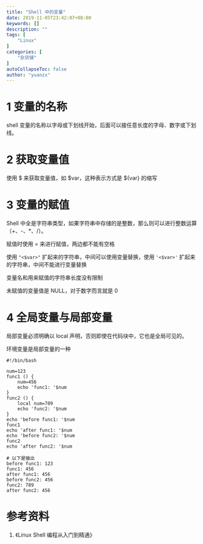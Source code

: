 ```yaml
---
title: "Shell 中的变量"
date: 2019-11-05T23:42:07+08:00
keywords: []
description: ""
tags: [
    "Linux"
]
categories: [
    "杂货铺"
]
autoCollapseToc: false
author: "yuanzx"
---
```


# 1 变量的名称

shell 变量的名称以字母或下划线开始，后面可以接任意长度的字母、数字或下划线。

# 2 获取变量值

使用 $ 来获取变量值，如 $var，这种表示方式是 ${var} 的缩写

# 3 变量的赋值

Shell 中全是字符串类型，如果字符串中存储的是整数，那么则可以进行整数运算（+、-、*、/）。

赋值时使用 = 来进行赋值，两边都不能有空格

使用 `"<$var>"` 扩起来的字符串，中间可以使用变量替换，使用 `'<$var>'` 扩起来的字符串，中间不能进行变量替换

变量名和用来赋值的字符串长度没有限制

未赋值的变量值是 NULL，对于数字而言就是 0

# 4 全局变量与局部变量

局部变量必须明确以 local 声明，否则即使在代码块中，它也是全局可见的。

环境变量是局部变量的一种

```shell
#!/bin/bash

num=123
func1 () {
    num=456
    echo 'func1: '$num
}
func2 () {
    local num=789
    echo 'func2: '$num
}
echo 'before func1: '$num
func1
echo 'after func1: '$num
echo 'before func2: '$num
func2
echo 'after func2: '$num

# 以下是输出
before func1: 123
func1: 456
after func1: 456
before func2: 456
func2: 789
after func2: 456
```


# 参考资料

1. 《Linux Shell 编程从入门到精通》
